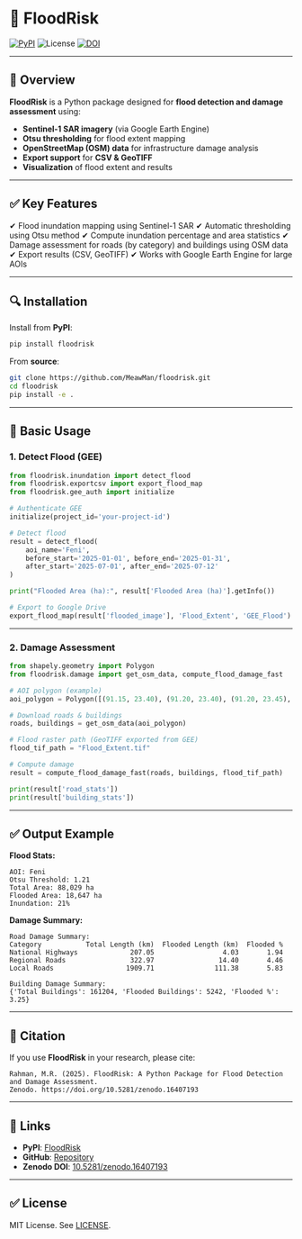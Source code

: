 # 🌊 FloodRisk

[![PyPI](https://img.shields.io/pypi/v/floodrisk)](https://pypi.org/project/floodrisk/)
![License](https://img.shields.io/badge/License-MIT-green.svg)
[![DOI](https://zenodo.org/badge/DOI/10.5281/zenodo.16407193.svg)](https://doi.org/10.5281/zenodo.16407193)


---

## 📌 Overview

**FloodRisk** is a Python package designed for **flood detection and damage assessment** using:

* **Sentinel-1 SAR imagery** (via Google Earth Engine)
* **Otsu thresholding** for flood extent mapping
* **OpenStreetMap (OSM) data** for infrastructure damage analysis
* **Export support** for **CSV & GeoTIFF**
* **Visualization** of flood extent and results

---

## ✅ Key Features

✔ Flood inundation mapping using Sentinel-1 SAR
✔ Automatic thresholding using Otsu method
✔ Compute inundation percentage and area statistics
✔ Damage assessment for roads (by category) and buildings using OSM data
✔ Export results (CSV, GeoTIFF)
✔ Works with Google Earth Engine for large AOIs

---

## 🔍 Installation

Install from **PyPI**:

```bash
pip install floodrisk
```

From **source**:

```bash
git clone https://github.com/MeawMan/floodrisk.git
cd floodrisk
pip install -e .
```

---

## 🚀 Basic Usage

### **1. Detect Flood (GEE)**

```python
from floodrisk.inundation import detect_flood
from floodrisk.exportcsv import export_flood_map
from floodrisk.gee_auth import initialize

# Authenticate GEE
initialize(project_id='your-project-id')

# Detect flood
result = detect_flood(
    aoi_name='Feni',
    before_start='2025-01-01', before_end='2025-01-31',
    after_start='2025-07-01', after_end='2025-07-12'
)

print("Flooded Area (ha):", result['Flooded Area (ha)'].getInfo())

# Export to Google Drive
export_flood_map(result['flooded_image'], 'Flood_Extent', 'GEE_Flood')
```

---

### **2. Damage Assessment**

```python
from shapely.geometry import Polygon
from floodrisk.damage import get_osm_data, compute_flood_damage_fast

# AOI polygon (example)
aoi_polygon = Polygon([(91.15, 23.40), (91.20, 23.40), (91.20, 23.45), (91.15, 23.45)])

# Download roads & buildings
roads, buildings = get_osm_data(aoi_polygon)

# Flood raster path (GeoTIFF exported from GEE)
flood_tif_path = "Flood_Extent.tif"

# Compute damage
result = compute_flood_damage_fast(roads, buildings, flood_tif_path)

print(result['road_stats'])
print(result['building_stats'])
```

---

## ✅ Output Example

**Flood Stats:**

```
AOI: Feni
Otsu Threshold: 1.21
Total Area: 88,029 ha
Flooded Area: 18,647 ha
Inundation: 21%
```

**Damage Summary:**

```
Road Damage Summary:
Category           Total Length (km)  Flooded Length (km)  Flooded %
National Highways             207.05                 4.03       1.94
Regional Roads                322.97                14.40       4.46
Local Roads                  1909.71               111.38       5.83

Building Damage Summary:
{'Total Buildings': 161204, 'Flooded Buildings': 5242, 'Flooded %': 3.25}
```

---

## 📜 Citation

If you use **FloodRisk** in your research, please cite:

```
Rahman, M.R. (2025). FloodRisk: A Python Package for Flood Detection and Damage Assessment.
Zenodo. https://doi.org/10.5281/zenodo.16407193
```

---

## 🔗 Links

* **PyPI**: [FloodRisk](https://pypi.org/project/floodrisk/)
* **GitHub**: [Repository](https://github.com/MeawMan/floodrisk)
* **Zenodo DOI**: [10.5281/zenodo.16407193](https://doi.org/10.5281/zenodo.16407193)

---

## ✅ License

MIT License. See [LICENSE](LICENSE).
